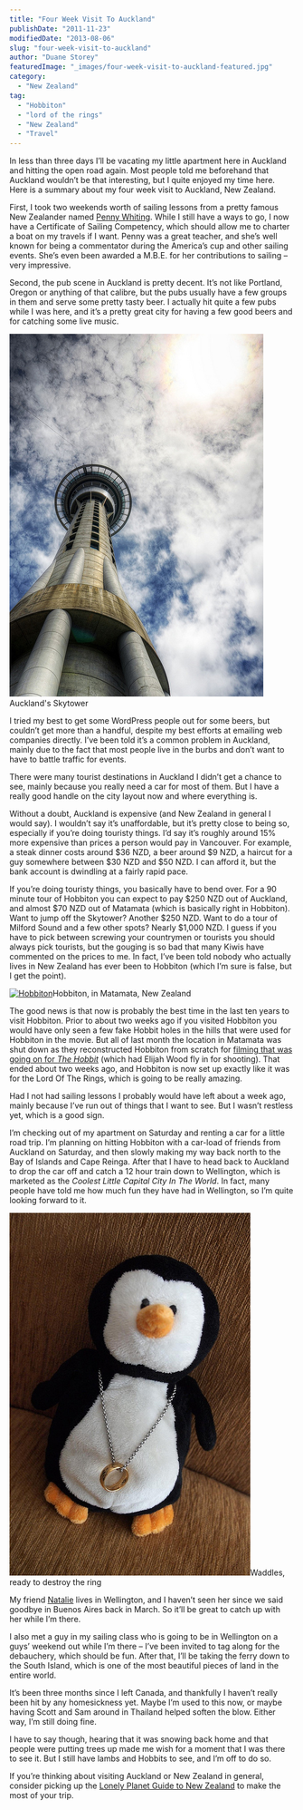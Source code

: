```yaml
---
title: "Four Week Visit To Auckland"
publishDate: "2011-11-23"
modifiedDate: "2013-08-06"
slug: "four-week-visit-to-auckland"
author: "Duane Storey"
featuredImage: "_images/four-week-visit-to-auckland-featured.jpg"
category:
  - "New Zealand"
tag:
  - "Hobbiton"
  - "lord of the rings"
  - "New Zealand"
  - "Travel"
---
```


In less than three days I’ll be vacating my little apartment here in Auckland and hitting the open road again. Most people told me beforehand that Auckland wouldn’t be that interesting, but I quite enjoyed my time here. Here is a summary about my four week visit to Auckland, New Zealand.

First, I took two weekends worth of sailing lessons from a pretty famous New Zealander named [Penny Whiting](http://www.pennywhiting.com/about/). While I still have a ways to go, I now have a Certificate of Sailing Competency, which should allow me to charter a boat on my travels if I want. Penny was a great teacher, and she’s well known for being a commentator during the America’s cup and other sailing events. She’s even been awarded a M.B.E. for her contributions to sailing – very impressive.

Second, the pub scene in Auckland is pretty decent. It’s not like Portland, Oregon or anything of that calibre, but the pubs usually have a few groups in them and serve some pretty tasty beer. I actually hit quite a few pubs while I was here, and it’s a pretty great city for having a few good beers and for catching some live music.

[![](_images/four-week-visit-to-auckland-1.jpg "Auckland's Skytower")](http://www.migratorynerd.com/wordpress/wp-content/uploads/2011/11/6316513097_95d915cb5c_z-2.jpg)Auckland's Skytower



I tried my best to get some WordPress people out for some beers, but couldn’t get more than a handful, despite my best efforts at emailing web companies directly. I’ve been told it’s a common problem in Auckland, mainly due to the fact that most people live in the burbs and don’t want to have to battle traffic for events.

There were many tourist destinations in Auckland I didn’t get a chance to see, mainly because you really need a car for most of them. But I have a really good handle on the city layout now and where everything is.

Without a doubt, Auckland is expensive (and New Zealand in general I would say). I wouldn’t say it’s unaffordable, but it’s pretty close to being so, especially if you’re doing touristy things. I’d say it’s roughly around 15% more expensive than prices a person would pay in Vancouver. For example, a steak dinner costs around $36 NZD, a beer around $9 NZD, a haircut for a guy somewhere between $30 NZD and $50 NZD. I can afford it, but the bank account is dwindling at a fairly rapid pace.

If you’re doing touristy things, you basically have to bend over. For a 90 minute tour of Hobbiton you can expect to pay $250 NZD out of Auckland, and almost $70 NZD out of Matamata (which is basically right in Hobbiton). Want to jump off the Skytower? Another $250 NZD. Want to do a tour of Milford Sound and a few other spots? Nearly $1,000 NZD. I guess if you have to pick between screwing your countrymen or tourists you should always pick tourists, but the gouging is so bad that many Kiwis have commented on the prices to me. In fact, I’ve been told nobody who actually lives in New Zealand has ever been to Hobbiton (which I’m sure is false, but I get the point).

[![](http://www.migratorynerd.com/wordpress/wp-content/uploads/2011/11/hobbiton-350x233.jpg "Hobbiton")](http://www.migratorynerd.com/wordpress/wp-content/uploads/2011/11/hobbiton.jpeg)Hobbiton, in Matamata, New Zealand



The good news is that now is probably the best time in the last ten years to visit Hobbiton. Prior to about two weeks ago if you visited Hobbiton you would have only seen a few fake Hobbit holes in the hills that were used for Hobbiton in the movie. But all of last month the location in Matamata was shut down as they reconstructed Hobbiton from scratch for [filming that was going on for *The Hobbit*](http://www.aintitcool.com/node/51787) (which had Elijah Wood fly in for shooting). That ended about two weeks ago, and Hobbiton is now set up exactly like it was for the Lord Of The Rings, which is going to be really amazing.

Had I not had sailing lessons I probably would have left about a week ago, mainly because I’ve run out of things that I want to see. But I wasn’t restless yet, which is a good sign.

I’m checking out of my apartment on Saturday and renting a car for a little road trip. I’m planning on hitting Hobbiton with a car-load of friends from Auckland on Saturday, and then slowly making my way back north to the Bay of Islands and Cape Reinga. After that I have to head back to Auckland to drop the car off and catch a 12 hour train down to Wellington, which is marketed as the *Coolest Little Capital City In The World*. In fact, many people have told me how much fun they have had in Wellington, so I’m quite looking forward to it.

[![](_images/four-week-visit-to-auckland-3.jpg "Waddles")](http://www.migratorynerd.com/wordpress/wp-content/uploads/2011/11/6285017354_eff2339d81_z.jpg)Waddles, ready to destroy the ring



My friend [Natalie](http://suitcaseentrepreneur.com/) lives in Wellington, and I haven’t seen her since we said goodbye in Buenos Aires back in March. So it’ll be great to catch up with her while I’m there.

I also met a guy in my sailing class who is going to be in Wellington on a guys’ weekend out while I’m there – I’ve been invited to tag along for the debauchery, which should be fun. After that, I’ll be taking the ferry down to the South Island, which is one of the most beautiful pieces of land in the entire world.

It’s been three months since I left Canada, and thankfully I haven’t really been hit by any homesickness yet. Maybe I’m used to this now, or maybe having Scott and Sam around in Thailand helped soften the blow. Either way, I’m still doing fine.

I have to say though, hearing that it was snowing back home and that people were putting trees up made me wish for a moment that I was there to see it. But I still have lambs and Hobbits to see, and I’m off to do so.

If you’re thinking about visiting Auckland or New Zealand in general, consider picking up the [Lonely Planet Guide to New Zealand](http://amzn.to/190Qtwm) to make the most of your trip.